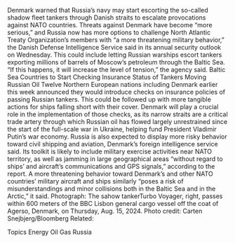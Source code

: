 Denmark warned that Russia’s navy may start escorting the so-called shadow fleet tankers through Danish straits to escalate provocations against NATO countries.
Threats against Denmark have become “more serious,” and Russia now has more options to challenge North Atlantic Treaty Organization’s members with “a more threatening military behavior,” the Danish Defense Intelligence Service said in its annual security outlook on Wednesday.
This could include letting Russian warships escort tankers exporting millions of barrels of Moscow’s petroleum through the Baltic Sea. “If this happens, it will increase the level of tension,” the agency said.
Baltic Sea Countries to Start Checking Insurance Status of Tankers Moving Russian Oil
Twelve Northern European nations including Denmark earlier this week announced they would introduce checks on insurance policies of passing Russian tankers. This could be followed up with more tangible actions for ships falling short with their cover.
Denmark will play a crucial role in the implementation of those checks, as its narrow straits are a critical trade artery through which Russian oil has flowed largely unrestrained since the start of the full-scale war in Ukraine, helping fund President Vladimir Putin’s war economy.
Russia is also expected to display more risky behavior toward civil shipping and aviation, Denmark’s foreign intelligence service said. Its toolkit is likely to include military exercise activities near NATO territory, as well as jamming in large geographical areas “without regard to ships’ and aircraft’s communications and GPS signals,” according to the report.
A more threatening behavior toward Denmark’s and other NATO countries’ military aircraft and ships similarly “poses a risk of misunderstandings and minor collisions both in the Baltic Sea and in the Arctic,” it said.
Photograph: The sahow tankerTurbo Voyager, right, passes within 600 meters of the BBC Lisbon general cargo vessel off the coat of Agerso, Denmark, on Thursday, Aug. 15, 2024. Photo credit: Carten Snejbjerg/Bloomberg
Related:

Topics
Energy
Oil Gas
Russia
